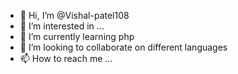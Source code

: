 - 👋 Hi, I’m @Vishal-patel108
- 👀 I’m interested in ...
- 🌱 I’m currently learning php
- 💞️ I’m looking to collaborate on different languages
- 📫 How to reach me ...

<!---
Vishal-patel108/Vishal-patel108 is a ✨ special ✨ repository because its `README.md` (this file) appears on your GitHub profile.
You can click the Preview link to take a look at your changes.
--->
